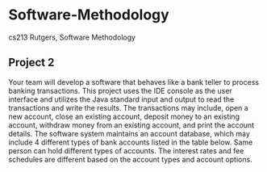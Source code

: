# Software-Methodology
cs213 Rutgers, Software Methodology

## Project 2  
Your team will develop a software that behaves like a bank teller to process banking transactions. This project uses
the IDE console as the user interface and utilizes the Java standard input and output to read the transactions and write
the results. The transactions may include, open a new account, close an existing account, deposit money to an existing
account, withdraw money from an existing account, and print the account details. The software system maintains an
account database, which may include 4 different types of bank accounts listed in the table below. Same person can
hold different types of accounts. The interest rates and fee schedules are different based on the account types and
account options.
